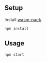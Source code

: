 ## Setup

Install [wasm-pack](https://github.com/rustwasm/wasm-pack).

```shell
npm install
```

## Usage

```shell
npm start
```
